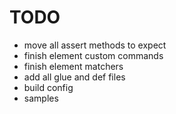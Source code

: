 # TODO

- move all assert methods to expect
- finish element custom commands
- finish element matchers
- add all glue and def files
- build config
- samples
